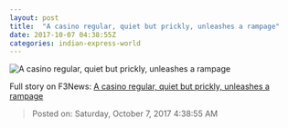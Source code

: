 ```yaml
---
layout: post
title:  "A casino regular, quiet but prickly, unleashes a rampage"
date: 2017-10-07 04:38:55Z
categories: indian-express-world
---
```


![A casino regular, quiet but prickly, unleashes a rampage](http://images.indianexpress.com/2017/10/paddock.jpeg?w=759)




Full story on F3News: [A casino regular, quiet but prickly, unleashes a rampage](http://www.f3nws.com/n/fvGajE)

> Posted on: Saturday, October 7, 2017 4:38:55 AM
